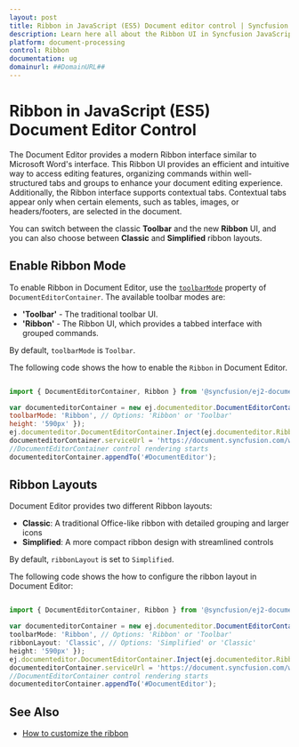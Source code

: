 ```yaml
---
layout: post
title: Ribbon in JavaScript (ES5) Document editor control | Syncfusion
description: Learn here all about the Ribbon UI in Syncfusion JavaScript (ES5) Document editor control, how to switch between Ribbon and Toolbar modes.
platform: document-processing
control: Ribbon
documentation: ug
domainurl: ##DomainURL##
---
```


# Ribbon in JavaScript (ES5) Document Editor Control

The Document Editor provides a modern Ribbon interface similar to Microsoft Word's interface. This Ribbon UI provides an efficient and intuitive way to access editing features, organizing commands within well-structured tabs and groups to enhance your document editing experience. Additionally, the Ribbon interface supports contextual tabs. Contextual tabs appear only when certain elements, such as tables, images, or headers/footers, are selected in the document.

You can switch between the classic **Toolbar** and the new **Ribbon** UI, and you can also choose between **Classic** and **Simplified** ribbon layouts.

## Enable Ribbon Mode

To enable Ribbon in Document Editor, use the [`toolbarMode`](https://ej2.syncfusion.com/javascript/documentation/api/document-editor-container#toolbarmode) property of `DocumentEditorContainer`. The available toolbar modes are:

- **'Toolbar'** - The traditional toolbar UI.
- **'Ribbon'** - The Ribbon UI, which provides a tabbed interface with grouped commands.

By default, `toolbarMode` is `Toolbar`.

The following code shows the how to enable the `Ribbon` in Document Editor.

```js

import { DocumentEditorContainer, Ribbon } from '@syncfusion/ej2-documenteditor';

var documenteditorContainer = new ej.documenteditor.DocumentEditorContainer({ enableToolbar: true, 
toolbarMode: 'Ribbon', // Options: 'Ribbon' or 'Toolbar'
height: '590px' });
ej.documenteditor.DocumentEditorContainer.Inject(ej.documenteditor.Ribbon);
documenteditorContainer.serviceUrl = 'https://document.syncfusion.com/web-services/docx-editor/api/documenteditor/';
//DocumentEditorContainer control rendering starts
documenteditorContainer.appendTo('#DocumentEditor');
```

## Ribbon Layouts

Document Editor provides two different Ribbon layouts:

- **Classic**: A traditional Office-like ribbon with detailed grouping and larger icons
- **Simplified**: A more compact ribbon design with streamlined controls

By default, `ribbonLayout` is set to `Simplified`. 

The following code shows the how to configure the ribbon layout in Document Editor:

```ts

import { DocumentEditorContainer, Ribbon } from '@syncfusion/ej2-documenteditor';

var documenteditorContainer = new ej.documenteditor.DocumentEditorContainer({ enableToolbar: true, 
toolbarMode: 'Ribbon', // Options: 'Ribbon' or 'Toolbar'
ribbonLayout: 'Classic', // Options: 'Simplified' or 'Classic'
height: '590px' });
ej.documenteditor.DocumentEditorContainer.Inject(ej.documenteditor.Ribbon);
documenteditorContainer.serviceUrl = 'https://document.syncfusion.com/web-services/docx-editor/api/documenteditor/';
//DocumentEditorContainer control rendering starts
documenteditorContainer.appendTo('#DocumentEditor');
```

## See Also

* [How to customize the ribbon](./how-to/customize-ribbon)